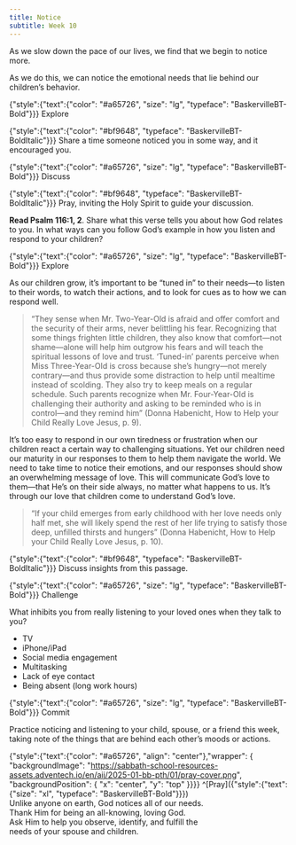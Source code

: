 ```yaml
---
title: Notice
subtitle: Week 10
---
```


As we slow down the pace of our lives, we find that we begin to notice more. 

As we do this, we can notice the emotional needs that lie behind our children’s behavior.

{"style":{"text":{"color": "#a65726", "size": "lg", "typeface": "BaskervilleBT-Bold"}}}
Explore

{"style":{"text":{"color": "#bf9648", "typeface": "BaskervilleBT-BoldItalic"}}}
Share a time someone noticed you in some way, and it encouraged you.

{"style":{"text":{"color": "#a65726", "size": "lg", "typeface": "BaskervilleBT-Bold"}}}
Discuss

{"style":{"text":{"color": "#bf9648", "typeface": "BaskervilleBT-BoldItalic"}}}
Pray, inviting the Holy Spirit to guide your discussion.

**Read Psalm 116:1, 2**. Share what this verse tells you about how God relates to you. In what ways can you follow God’s example in how you listen and respond to your children?

{"style":{"text":{"color": "#a65726", "size": "lg", "typeface": "BaskervilleBT-Bold"}}}
Explore

As our children grow, it’s important to be “tuned in” to their needs—to listen to their words, to watch their actions, and to look for cues as to how we can respond well.

> “They sense when Mr. Two-Year-Old is afraid and offer comfort and the security of their arms, never belittling his fear. Recognizing that some things frighten little children, they also know that comfort—not shame—alone will help him outgrow his fears and will teach the spiritual lessons of love and trust.
> ‘Tuned-in’ parents perceive when Miss Three-Year-Old is cross because she’s hungry—not merely contrary—and thus provide some distraction to help until mealtime instead of scolding. They also try to keep meals on a regular schedule.
> Such parents recognize when Mr. Four-Year-Old is challenging their authority and asking to be reminded who is in control—and they remind him” (Donna Habenicht, How to Help your Child Really Love Jesus, p. 9).

It’s too easy to respond in our own tiredness or frustration when our children react a certain way to challenging situations. Yet our children need our maturity in our responses to them to help them navigate the world. We need to take time to notice their emotions, and our responses should show an overwhelming message of love. This will communicate God’s love to them—that He’s on their side always, no matter what happens to us. It’s through our love that children come to understand God’s love.

> “If your child emerges from early childhood with her love needs only half met, she will likely spend the rest of her life trying to satisfy those deep, unfilled thirsts and hungers” (Donna Habenicht, How to Help your Child Really Love Jesus, p. 10).

{"style":{"text":{"color": "#bf9648", "typeface": "BaskervilleBT-BoldItalic"}}}
Discuss insights from this passage.

{"style":{"text":{"color": "#a65726", "size": "lg", "typeface": "BaskervilleBT-Bold"}}}
Challenge

What inhibits you from really listening to your loved ones when they talk to you?

- TV
- iPhone/iPad
- Social media engagement
- Multitasking
- Lack of eye contact
- Being absent (long work hours)

{"style":{"text":{"color": "#a65726", "size": "lg", "typeface": "BaskervilleBT-Bold"}}}
Commit

Practice noticing and listening to your child, spouse, or a friend this week, taking note of the things that are behind each other’s moods or actions.

{"style":{"text":{"color": "#a65726", "align": "center"},"wrapper": { "backgroundImage": "https://sabbath-school-resources-assets.adventech.io/en/aij/2025-01-bb-pth/01/pray-cover.png", "backgroundPosition": { "x": "center", "y": "top" }}}}
^[Pray]({"style":{"text":{"size": "xl", "typeface": "BaskervilleBT-Bold"}}})\
Unlike anyone on earth, God notices all of our needs.\
Thank Him for being an all-knowing, loving God.\
Ask Him to help you observe, identify, and fulfill the\
needs of your spouse and children.